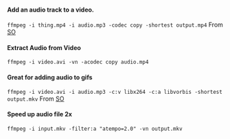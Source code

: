 #### Add an audio track to a video.

`ffmpeg -i thing.mp4 -i audio.mp3 -codec copy -shortest output.mp4`
From [SO](https://stackoverflow.com/questions/11779490/how-to-add-a-new-audio-not-mixing-into-a-video-using-ffmpeg/11783474#11783474)

#### Extract Audio from Video

`ffmpeg -i video.avi -vn -acodec copy audio.mp4`

#### Great for adding audio to gifs
`ffmpeg -i video.avi -i audio.mp3 -c:v libx264 -c:a libvorbis -shortest output.mkv`
From [SO](https://stackoverflow.com/questions/11779490/how-to-add-a-new-audio-not-mixing-into-a-video-using-ffmpeg/11783474#11783474)

#### Speed up audio file 2x
`ffmpeg -i input.mkv -filter:a "atempo=2.0" -vn output.mkv`
